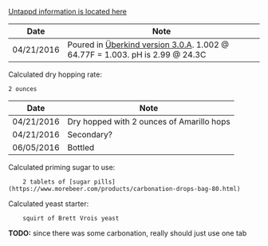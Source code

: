 [Untappd information is located here](https://untappd.com/b/hamzy-homebrew-dry-hopped-uberkind-clone-v1-0-d1/1626174)

Date | Note
--- | ---
04/21/2016 | Poured in [Überkind version 3.0.A](https://github.com/hamzy/AndromedaBrewery/tree/master/Beers/%C3%9Cberkind/v3). 1.002 @ 64.77F = 1.003. pH is 2.99 @ 24.3C

Calculated dry hopping rate:

```
2 ounces
```

Date | Note
--- | ---
04/21/2016 | Dry hopped with 2 ounces of Amarillo hops
04/21/2016 | Secondary?
06/05/2016 | Bottled

Calculated priming sugar to use:
```
    2 tablets of [sugar pills](https://www.morebeer.com/products/carbonation-drops-bag-80.html)
```

Calculated yeast starter:
```
    squirt of Brett Vrois yeast
```

**TODO:** since there was some carbonation, really should just use one tab
